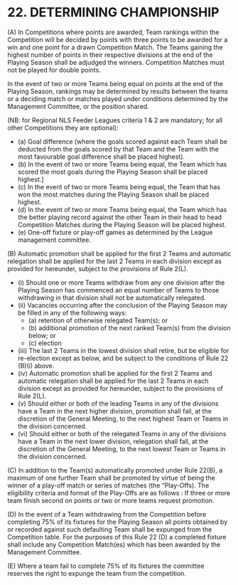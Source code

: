 # 22. DETERMINING CHAMPIONSHIP
(A) In Competitions where points are awarded, Team rankings within the Competition will be decided by points with three points to be awarded for a win and one point for a drawn Competition Match. The Teams gaining the highest number of points in their respective divisions at the end of the Playing Season shall be adjudged the winners.  Competition Matches must not be played for double points.

In the event of two or more Teams being equal on points at the end of the Playing Season, rankings may be determined by results between the teams or a deciding match or matches played under conditions determined by the Management Committee, or the position shared. 

(NB: for Regional NLS Feeder Leagues criteria 1 & 2 are mandatory; for all other Competitions they are optional):

-  (a) Goal difference (where the goals scored against each Team shall be deducted from the goals scored by that Team and the Team with the most favourable goal difference shall be placed highest). 
-  (b) In the event of two or more Teams being equal, the Team which has scored the most goals during the Playing Season shall be placed highest.]
-  (c) In the event of two or more Teams being equal, the Team that has won the most matches during the Playing Season shall be placed highest. 
-  (d) In the event of two or more Teams being equal, the Team which has the better playing record against the other Team in their head to head Competition Matches during the Playing Season will be placed highest.
-  (e) One-off fixture or play-off games as determined by the League management committee. 


(B)	Automatic promotion shall be applied for the first 2 Teams and automatic relegation shall be applied for the last 2 Teams in each division except as provided for hereunder, subject to the provisions of Rule 2(L).
- (i)	Should one or more Teams withdraw from any one division after the Playing Season has commenced an equal number of Teams to those withdrawing in that division shall not be automatically relegated.
- (ii)	Vacancies occurring after the conclusion of the Playing Season may be filled in any of the following ways:
  - (a)	retention of otherwise relegated Team(s); or
  - (b)	additional promotion of the next ranked Team(s) from the division below; or
  - (c)	election
- (iii)	The last 2 Teams in the lowest division shall retire, but be eligible for re-election except as below, and be subject to the conditions of Rule 22 (B)(i) above.
- (iv) Automatic promotion shall be applied for the first 2 Teams and automatic relegation shall be applied for the last 2 Teams in each division except as provided for hereunder, subject to the provisions of Rule 2(L).
- (v)	Should either or both of the leading Teams in any of the divisions have a Team in the next higher division, promotion shall fall, at the discretion of the General Meeting, to the next highest Team or Teams in the division concerned.
- (vi)	Should either or both of the relegated Teams in any of the divisions have a Team in the next lower division, relegation shall fall, at the discretion of the General Meeting, to the next lowest Team or Teams in the division concerned.

(C)	In addition to the Team(s) automatically promoted under Rule 22(B), a maximum of one further Team shall be promoted by virtue of being the winner of a play-off match or series of matches (the “Play-Offs). The eligibility criteria and format of the Play-Offs are as follows : If three or more team finish second on points or two or more teams request promotion.

(D)	In the event of a Team withdrawing from the Competition before completing 75% of its fixtures for the Playing Season all points obtained by or recorded against such defaulting Team shall be expunged from the Competition table. For the purposes of this Rule 22 (D) a completed fixture shall include any Competition Match(es) which has been awarded by the Management Committee.

(E)	Where a team fail to complete 75% of its fixtures the committee reserves the right to expunge the team from the competition.
